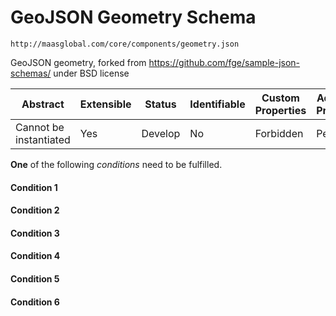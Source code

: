 # GeoJSON Geometry Schema

```
http://maasglobal.com/core/components/geometry.json
```

GeoJSON geometry, forked from https://github.com/fge/sample-json-schemas/ under BSD license

| Abstract               | Extensible | Status  | Identifiable | Custom Properties | Additional Properties | Defined In                                     |
| ---------------------- | ---------- | ------- | ------------ | ----------------- | --------------------- | ---------------------------------------------- |
| Cannot be instantiated | Yes        | Develop | No           | Forbidden         | Permitted             | [core/components/geometry.json](geometry.json) |

**One** of the following _conditions_ need to be fulfilled.

#### Condition 1

#### Condition 2

#### Condition 3

#### Condition 4

#### Condition 5

#### Condition 6
